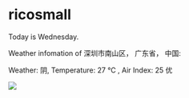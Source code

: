 # ricosmall

Today is Wednesday.

Weather infomation of 深圳市南山区， 广东省， 中国: 

Weather: 阴, Temperature: 27 ℃ , Air Index: 25 优

<img src="https://github-readme-stats.vercel.app/api?username=ricosmall&show_icons=true" />
